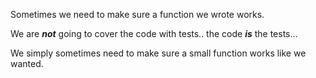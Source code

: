 

Sometimes we need to make sure a function we wrote works.

We are ***not*** going to cover the code with tests.. the code ***is*** the tests...

We simply sometimes need to make sure a small function works like we wanted.